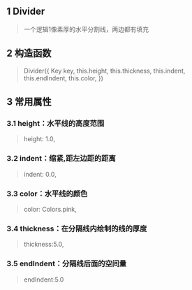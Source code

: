 ## **1 Divider**
> 一个逻辑1像素厚的水平分割线，两边都有填充

## **2 构造函数** 
> Divider({
>     Key key,
>     this.height,
>     this.thickness,
>     this.indent,
>     this.endIndent,
>     this.color,
> })

## **3 常用属性** 
### **3.1 height：水平线的高度范围**
> height: 1.0,

### **3.2 indent：缩紧,距左边距的距离**
> indent: 0.0,

### **3.3 color：水平线的颜色**
> color: Colors.pink,

### **3.4 thickness：在分隔线内绘制的线的厚度**
> thickness:5.0,

### **3.5 endIndent：分隔线后面的空间量**
> endIndent:5.0
